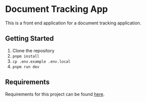 # Document Tracking App

This is a front end application for a document tracking application.

## Getting Started

1. Clone the repository
2. `pnpm install`
3. `cp .env.example .env.local`
4. `pnpm run dev`

## Requirements

Requirements for this project can be found [here](https://classy-hummingbird-263eba.netlify.app/docs/requirements.html).
